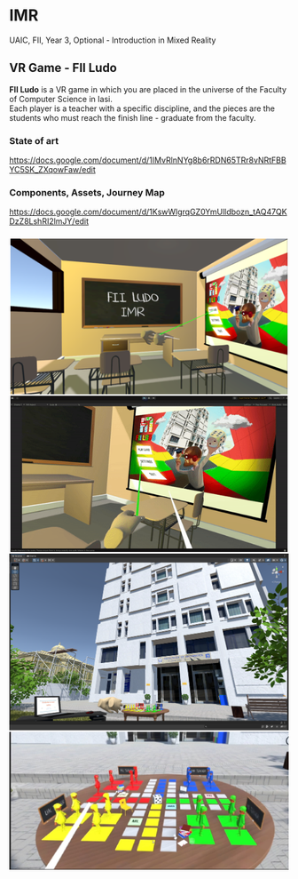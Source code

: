 # IMR
UAIC, FII, Year 3, Optional - Introduction in Mixed Reality
## VR Game - FII Ludo
<b>FII Ludo</b> is a VR game in which you are placed in the universe of the Faculty of Computer Science in Iasi. \
Each player is a teacher with a specific discipline, and the pieces are the students who must reach the finish line - graduate from the faculty.

### State of art
https://docs.google.com/document/d/1IMvRlnNYg8b6rRDN65TRr8vNRtFBBYC5SK_ZXqowFaw/edit

### Components, Assets, Journey Map
https://docs.google.com/document/d/1KswWlgrqGZ0YmUlldbozn_tAQ47QKDzZ8LshRI2lmJY/edit

###
<p align="center">
  <img src="https://github.com/FrentescuCezar/IMR/blob/main/Screenshots/Classroom.png" width="500" title="FIILudo Classroom">
  <img src="https://github.com/FrentescuCezar/IMR/blob/main/Screenshots/Classroom.gif" width="500" title="FIILudo Gif">
  <img src="https://github.com/FrentescuCezar/IMR/blob/main/Screenshots/Faculty.png" title="FIILudo Faculty">
  <img src="https://github.com/FrentescuCezar/IMR/blob/main/Screenshots/LUDO.jpg" width="700" title="FIILudo Ludo">

</p>
